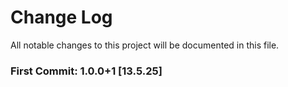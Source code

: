 
# Change Log
All notable changes to this project will be documented in this file.
 
### First Commit: 1.0.0+1 [13.5.25]